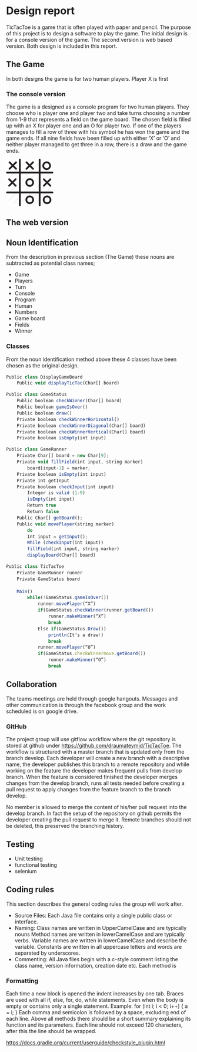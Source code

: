 # Design report

TicTacToe is a game that is often played with paper and pencil. The purpose of this project is to design a software to play the game. The initial design is for a console version of the game. The second version is web based version. Both design is included in this report.

## The Game
In both designs the game is for two human players. Player X is first
### The console version
The game is a designed as a console program for two human players. They choose who is player one and player two and take turns choosing a number from 1-9 that represents a field on the game board. The chosen field is filled up with an X for player one and an O for player two. If one of the players manages to fill a row of three with his symbol he has won the game and the game ends. If all nine fields have been filled up with either ‘X’ or ‘O’ and neither player managed to get three in a row, there is a draw and the game ends.

![alt text][logo]

[logo]: doc/TicTacToe.png

## The web version

## Noun Identification
From the description in previous section (The Game) these nouns are subtracted as potential class names;
 * Game
 * Players
 * Turn
 * Console
 * Program
 * Human
 * Numbers
 * Game board
 * Fields
 * Winner
 
### Classes
From the noun identification method above these 4 classes have been chosen as  the original design.

```javascript
Public class DisplayGameBoard
    Public void displayTicTac(Char[] board)
```

```javascript
Public class GameStatus
    Public boolean checkWinner(Char[] board)
    Public boolean gameIsOver()
    Public boolean draw()
    Private boolean checkWinnerHorizontal()
    Private boolean checkWinnerDiagonal(Char[] board)
    Private boolean checkWinnerVertical(Char[] board)
    Private boolean isEmpty(int input)
```

```javascript
Public class GameRunner
    Private Char[] board = new Char[9];
    Private void fillField(int input, string marker)
        board[input-1] = marker;
    Private boolean isEmpty(int input)
    Private int getInput
    Private boolean checkInput(int input)
        Integer is valid (1-9)
        isEmpty(int input)
        Return true
        Return false
    Public Char[] getBoard();    
    Public void movePlayer(string marker)
        do
        Int input = getInput();
        While (checkInput(int input))
        fillField(int input, string marker)
        displayBoard(Char[] board)
```

```javascript
Public class TicTacToe
    Private GameRunner runner
    Private GameStatus board
    
    Main()
        while(!GameStatus.gameIsOver())
            runner.movePlayer(“X”)
            if(GameStatus.checkWinner(runner.getBoard())
                runner.makeWinner(“X”)
                break
            Else if(GameStatus.Draw())
                println(It’s a draw!)
                break
            runner.movePlayer(“O”)
            if(GameStatus.checkWinnermove.getBoard())
                runner.makeWinner(“O”)
                break
```

## Collaboration
The teams meetings are held through google hangouts. Messages and other communication is through the facebook group and the work scheduled is on google drive.

### GitHub
The project group will use gitflow workflow where the git repository is stored at github under 
https://github.com/draumateymid/TicTacToe. The workflow is structured with a master branch that is updated only from the branch develop. Each developer will create a new branch with a descriptive name, the developer publishes this branch to a remote repository and while working on the feature the developer makes frequent pulls from develop branch. When the feature is considered finished the developer merges changes from the develop branch, runs all tests needed before creating a pull request to apply changes from the feature branch to the branch develop.

No member is allowed to merge the content of his/her pull request into the develop branch. In fact the setup of the repository on github permits the developer creating the pull request to merge it. Remote branches should not be deleted, this preserved the branching history.

## Testing
* Unit testing
* functional testing
* selenium

## Coding rules
This section describes the general coding rules the group will work after.

* Source Files: Each Java file contains only a single public class or interface.
* Naming: Class names are written in UpperCamelCase and are typically nouns
Method names are written in lowerCamelCase and are typically verbs.
Variable names are written in lowerCamelCase and describe the variable.
Constants are written in all uppercase letters and words are separated by underscores.
* Commenting: All Java files begin with a c-style comment listing the class name, version information, creation date etc. Each method is


### Formatting
Each time a new block is opened the indent increases by one tab.
Braces are used with all if, else, for, do, while statements. Even when the body is empty or contains only a single statement.
Example:
for (int i; i < 0; i++) {
     a = i;
}
Each comma and semicolon is followed by a space, excluding end of each line.
Above all methods there should be a short summary explaining its function and its parameters.
Each line should not exceed 120 characters, after this the line should be wrapped.

https://docs.gradle.org/current/userguide/checkstyle_plugin.html
